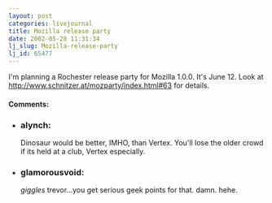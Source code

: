 ```yaml
---
layout: post
categories: livejournal
title: Mozilla release party
date: 2002-05-28 11:31:34
lj_slug: Mozilla-release-party
lj_id: 65477
---
```

I'm planning a Rochester release party for Mozilla 1.0.0. It's June 12. Look at http://www.schnitzer.at/mozparty/index.html#63 for details.


<div id="comments"><h4>Comments:</h4><div class="lj-comments"><ul>
<li><h3>alynch: </h3>
<a id="comment-79"></a>
<p>Dinosaur would be better, IMHO, than Vertex. You'll lose the older crowd if its held at a club, Vertex especially. </p>
</li>
<li><h3>glamorousvoid: </h3>
<a id="comment-81"></a>
<p><em>giggles</em> trevor...you get serious geek points for that.  damn.  hehe.</p>
</li>
</ul></div></div>

